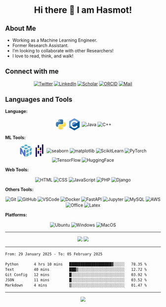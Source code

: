 <h1 align="center">Hi there 👋 I am Hasmot! 
<!--   <img align="right" src="https://gpvc.arturio.dev/hasu234"/> </h1> -->

## About Me

- Working as a Machine Learning Engineer.
- Former Research Assistant.
- I’m looking to collaborate with other Researchers!
- I love to read, think, and walk!

## Connect with me

<div align="center">

[<img align="center" alt="Twitter" height="40" width="50" src="https://cdn.worldvectorlogo.com/logos/x-2.svg">][twitter]
[<img align="center" alt="LinkedIn" height="40" width="50" src="https://cdn.jsdelivr.net/gh/devicons/devicon/icons/linkedin/linkedin-original.svg" />][linkedin]
[<img align="center" alt="Scholar" height="40" width="50" src="https://cdn.worldvectorlogo.com/logos/google-scholar.svg" />][scholar]
[<img align="center" alt="ORCID" height="40" width="50" src="https://upload.wikimedia.org/wikipedia/commons/0/06/ORCID_iD.svg" />][orcid]
[<img align="center" alt="Mail" height="40" width="50" src="https://upload.wikimedia.org/wikipedia/commons/e/ec/Circle-icons-mail.svg" />][mail]

</div>

## Languages and Tools

<div align="center">

<p align="left"><b>Language: </b></p>
<img align="center" alt="Python" height="40" width="40" src="https://raw.githubusercontent.com/devicons/devicon/master/icons/python/python-original.svg">
<img align="center" alt="C" height="40" width="40" src="https://raw.githubusercontent.com/devicons/devicon/master/icons/c/c-original.svg">
<img align="center" alt="Java" height="40" width="40" src="https://cdn.jsdelivr.net/gh/devicons/devicon/icons/java/java-original.svg">
<img align="center" alt="C++" height="40" width="40" src="https://upload.wikimedia.org/wikipedia/commons/1/18/ISO_C%2B%2B_Logo.svg">

<p align="left"><b>ML Tools: </b></p>
<img align="center" alt="numpy" height="40" width="40" src="https://raw.githubusercontent.com/devicons/devicon/master/icons/numpy/numpy-original.svg">
<img align="center" alt="pandas" height="40" width="40" src="https://raw.githubusercontent.com/devicons/devicon/master/icons/pandas/pandas-original.svg">
<img align="center" alt="seaborn" height="40" width="40" src="https://seaborn.pydata.org/_images/logo-mark-lightbg.svg">
<img align="center" alt="matplotlib" height="40" width="40"src="https://upload.wikimedia.org/wikipedia/commons/8/84/Matplotlib_icon.svg">
<img align="center" alt="ScikitLearn" height="40" width="40"src="https://upload.wikimedia.org/wikipedia/commons/0/05/Scikit_learn_logo_small.svg">
<img align="center" alt="PyTorch" height="40" width="40"src="https://www.vectorlogo.zone/logos/pytorch/pytorch-icon.svg">
<img align="center" alt="TensorFlow" height="40" width="40"src="https://cdn.worldvectorlogo.com/logos/tensorflow-2.svg">
<img align="center" alt="HuggingFace" height="40" width="40"src="https://cdn.worldvectorlogo.com/logos/huggingface-2.svg">

<p align="left"><b>Web Tools: </b></p>
<img align="center" alt="HTML" height="40" width="40" src="https://cdn.worldvectorlogo.com/logos/html-1.svg">
<img align="center" alt="CSS" height="40" width="40" src="https://cdn.worldvectorlogo.com/logos/css-3.svg">
<img align="center" alt="JavaScript" height="40" width="50" src="https://cdn.worldvectorlogo.com/logos/javascript-1.svg">
<img align="center" alt="PHP" height="40" width="40"src="https://www.vectorlogo.zone/logos/php/php-ar21.svg">
<img align="center" alt="Django" height="40" width="40"src="https://cdn.worldvectorlogo.com/logos/django.svg">

<p align="left"><b>Others Tools: </b></p>
<img align="center" alt="Git" height="40" width="40" src="https://cdn.worldvectorlogo.com/logos/git-icon.svg">
<img align="center" alt="GitHub" height="40" width="40"src="https://www.svgrepo.com/show/217753/github.svg">
<img align="center" alt="VSCode" height="40" width="40" src="https://upload.wikimedia.org/wikipedia/commons/9/9a/Visual_Studio_Code_1.35_icon.svg">
<img align="center" alt="Docker" height="40" width="40"src="https://cdn.worldvectorlogo.com/logos/docker-4.svg">
<img align="center" alt="FastAPI" height="40" width="40"src="https://cdn.worldvectorlogo.com/logos/fastapi-1.svg">
<img align="center" alt="Jupyter" height="40" width="40" src="https://upload.wikimedia.org/wikipedia/commons/3/38/Jupyter_logo.svg">
<img align="center" alt="MySQL" height="40" width="40" src="https://www.vectorlogo.zone/logos/mysql/mysql-icon.svg">
<img align="center" alt="AWS" height="40" width="40" src="https://upload.wikimedia.org/wikipedia/commons/9/93/Amazon_Web_Services_Logo.svg">
<img align="center" alt="Office" height="40" width="40" src="https://upload.wikimedia.org/wikipedia/commons/0/0c/Microsoft_Office_logo_%282013%E2%80%932019%29.svg">
<img align="center" alt="Latex" height="40" width="40" src="https://www.svgrepo.com/show/306324/latex.svg">

<p align="left"><b>Platforms: </b></p>
<img align="center" alt="Ubuntu" height="40" width="40" src="https://cdn.worldvectorlogo.com/logos/ubuntu-4.svg">
<img align="center" alt="Windows" height="40" width="40" src="https://cdn.worldvectorlogo.com/logos/microsoft-windows-22.svg">
<img align="center" alt="MacOS" height="40" width="40" src="https://upload.wikimedia.org/wikipedia/commons/2/22/MacOS_logo_%282017%29.svg">

</div>

---

<!-- <div align="center"> -->
<!-- <img width="40%" src="https://github-readme-stats.vercel.app/api/top-langs/?username=hasu234&langs_count=8&layout=compact&theme=vue-dark&hide_border=true" /> -->
<!-- </div> -->

<div align="center">
<img width="47%" src="https://github-readme-stats.vercel.app/api?username=hasu234&theme=vue-dark&count_private=true&show_icons=false&include_all_commits=true&hide_border=true" />
<img width="47%" src="https://github-readme-streak-stats.herokuapp.com/?user=hasu234&theme=vue-dark&hide_border=true" />
<!-- <img width="47%" src="https://streak-stats.demolab.com/?user=hasu234&theme=vue-dark&hide_border=true" /> -->
</div>

---

<!--START_SECTION:waka-->

```txt
From: 29 January 2025 - To: 05 February 2025

Python       4 hrs 10 mins   ███████████████████▓░░░░░   78.35 %
Text         40 mins         ███▒░░░░░░░░░░░░░░░░░░░░░   12.72 %
Git Config   12 mins         █░░░░░░░░░░░░░░░░░░░░░░░░   03.92 %
JSON         11 mins         █░░░░░░░░░░░░░░░░░░░░░░░░   03.52 %
Markdown     4 mins          ▒░░░░░░░░░░░░░░░░░░░░░░░░   01.47 %
```

<!--END_SECTION:waka-->

---

<div align="center">
<img src="https://quotes-github-readme.vercel.app/api?type=horizontal&theme=nord" />
</div>

<!-- <div align="center">
<img src="[https://quotes-github-readme.vercel.app/api?type=horizontal&theme=nord](https://github-readme-quotes.herokuapp.com/quote?theme=vue-dark&animation=default&layout=default&font=default)" />
</div>

![Quote](https://github-readme-quotes.herokuapp.com/quote?theme=vue-dark&animation=default&layout=default&font=default) -->

[twitter]: https://twitter.com/last_train_23
[linkedin]: https://www.linkedin.com/in/hasmot-ali-hasu-29327b152/
[scholar]: https://scholar.google.com/citations?hl=en&user=0urBAHYAAAAJ
[orcid]: https://orcid.org/0000-0002-8885-2501
[mail]: mailto:hasmot23@gmail.com
